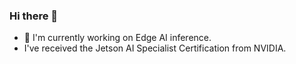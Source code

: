 ### Hi there 👋

<!--
**tsutof/tsutof** is a ✨ _special_ ✨ repository because its `README.md` (this file) appears on your GitHub profile.

Here are some ideas to get you started:

- 🔭 I’m currently working on ...
- 🌱 I’m currently learning ...
- 👯 I’m looking to collaborate on ...
- 🤔 I’m looking for help with ...
- 💬 Ask me about ...
- 📫 How to reach me: ...
- 😄 Pronouns: ...
- ⚡ Fun fact: ...
-->

- 🔭 I'm currently working on Edge AI inference.
- I've received the Jetson AI Specialist Certification from NVIDIA.

<!--
- I've received the TensorFlow Developer Certificate.  
[![Certification Badge](https://api.accredible.com/v1/frontend/credential_website_embed_image/badge/27794313)](https://www.credential.net/7997b988-f79e-4b68-bea5-f1d9812fce61)
-->
